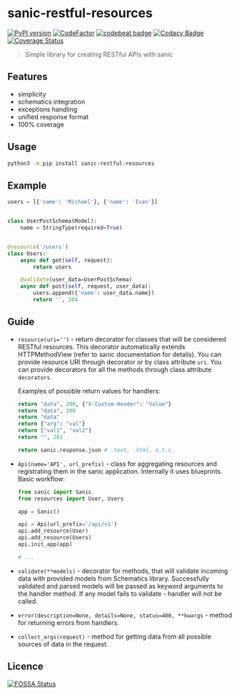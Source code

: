 # sanic-restful-resources

[![PyPI version](https://badge.fury.io/py/sanic-restful-resources.svg)](https://badge.fury.io/py/sanic-restful-resources)
[![CodeFactor](https://www.codefactor.io/repository/github/michaelkrukov/sanic-restful-resources/badge)](https://www.codefactor.io/repository/github/michaelkrukov/sanic-restful-resources)
[![codebeat badge](https://codebeat.co/badges/3e8d5fda-c43d-4700-be78-11f5a2ad6dfa)](https://codebeat.co/projects/github-com-michaelkrukov-sanic-restful-resources-master)
[![Codacy Badge](https://api.codacy.com/project/badge/Grade/315b7536ee7e4a59af03230b6738bde9)](https://www.codacy.com/manual/michaelkrukov/sanic-restful-resources?utm_source=github.com&amp;utm_medium=referral&amp;utm_content=michaelkrukov/sanic-restful-resources&amp;utm_campaign=Badge_Grade)
[![Coverage Status](https://coveralls.io/repos/github/michaelkrukov/sanic-restful-resources/badge.svg?branch=master)](https://coveralls.io/github/michaelkrukov/sanic-restful-resources?branch=master)

> Simple library for creating RESTful APIs with sanic

## Features

- simplicity
- schematics integration
- exceptions handling
- unified response format
- 100% coverage

## Usage

```bash
python3 -m pip install sanic-restful-resources
```

## Example

```py
users = [{'name': 'Michael'}, {'name': 'Ivan'}]


class UserPostSchema(Model):
    name = StringType(required=True)


@resource('/users')
class Users:
    async def get(self, request):
        return users

    @validate(user_data=UserPostSchema)
    async def post(self, request, user_data):
        users.append({'name': user_data.name})
        return '', 204
```

## Guide

- `resource(uri='')` - return decorator for classes that will be
  considered RESTful resources. This decorator automatically extends
  HTTPMethodView (refer to sanic documentation for details). You can
  provide resource URI through decorator or by class attribute `uri`.
  You can provide decorators for all the methods through class
  attribute `decorators`.

  Examples of possible return values for handlers:

  ```py
  return "data", 200, {"X-Custom-Header": "Value"}
  return "data", 200
  return "data"
  return {"arg": "val"}
  return ["val1", "val2"]
  return "", 201

  return sanic.response.json # .text, .html, e.t.c.
  ```

- `Api(name='API', url_prefix)` - class for aggregating resources
  and registrating them in the sanic application. Internally it uses
  blueprints. Basic workflow:

  ```py
  from sanic import Sanic
  from resources import User, Users

  app = Sanic()

  api = Api(url_prefix='/api/v1')
  api.add_resource(User)
  api.add_resource(Users)
  api.init_app(app)

  # ...
  ```

- `validate(**models)` - decorator for methods, that will validate
  incoming data with provided models from Schematics library. Successfully
  validated and parsed models will be passed as keyword arguments to
  the handler method. If any model fails to validate - handler will
  not be called.

- `error(description=None, details=None, status=400, **kwargs` - method
  for returning errors from handlers.

- `collect_args(request)` - method for getting data from all possible
  sources of data in the request.

## Licence

[![FOSSA Status](https://app.fossa.com/api/projects/git%2Bgithub.com%2Fmichaelkrukov%2Fsanic-restful-resources.svg?type=large)](https://app.fossa.com/projects/git%2Bgithub.com%2Fmichaelkrukov%2Fsanic-restful-resources?ref=badge_large)
